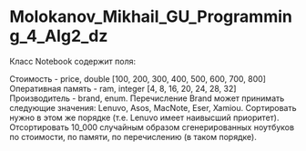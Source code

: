 # Molokanov_Mikhail_GU_Programming_4_Alg2_dz

Класс Notebook содержит поля:

Стоимость - price, double [100, 200, 300, 400, 500, 600, 700, 800]
Оперативная память - ram, integer [4, 8, 16, 20, 24, 28, 32]
Производитель - brand, enum. Перечисление Brand может принимать следующие значения: Lenuvo, Asos, MacNote, Eser, Xamiou.
Сортировать нужно в этом же порядке (т.е. Lenuvo имеет наивысший приоритет).
Отсортировать 10_000 случайным образом сгенерированных ноутбуков по стоимости, по памяти, по перечислению (в таком порядке).
